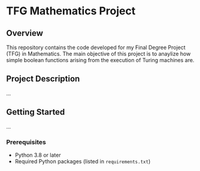 # TFG Mathematics Project

## Overview

This repository contains the code developed for my Final Degree Project (TFG) in Mathematics. The main objective of this project is to anaylize how simple boolean functions arising from the execution of Turing machines are.

## Project Description

...

## Getting Started

...

### Prerequisites

- Python 3.8 or later
- Required Python packages (listed in `requirements.txt`)
